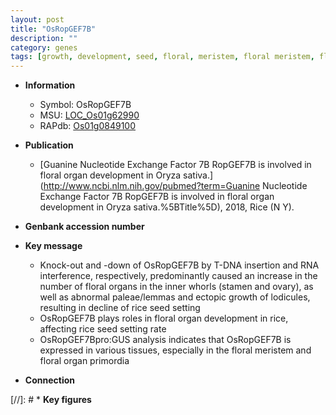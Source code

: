 ```yaml
---
layout: post
title: "OsRopGEF7B"
description: ""
category: genes
tags: [growth, development, seed, floral, meristem, floral meristem, floral organ]
---
```


* **Information**  
    + Symbol: OsRopGEF7B  
    + MSU: [LOC_Os01g62990](http://rice.plantbiology.msu.edu/cgi-bin/ORF_infopage.cgi?orf=LOC_Os01g62990)  
    + RAPdb: [Os01g0849100](http://rapdb.dna.affrc.go.jp/viewer/gbrowse_details/irgsp1?name=Os01g0849100)  

* **Publication**  
    + [Guanine Nucleotide Exchange Factor 7B RopGEF7B is involved in floral organ development in Oryza sativa.](http://www.ncbi.nlm.nih.gov/pubmed?term=Guanine Nucleotide Exchange Factor 7B RopGEF7B is involved in floral organ development in Oryza sativa.%5BTitle%5D), 2018, Rice (N Y).

* **Genbank accession number**  

* **Key message**  
    + Knock-out and -down of OsRopGEF7B by T-DNA insertion and RNA interference, respectively, predominantly caused an increase in the number of floral organs in the inner whorls (stamen and ovary), as well as abnormal paleae/lemmas and ectopic growth of lodicules, resulting in decline of rice seed setting
    + OsRopGEF7B plays roles in floral organ development in rice, affecting rice seed setting rate
    + OsRopGEF7Bpro:GUS analysis indicates that OsRopGEF7B is expressed in various tissues, especially in the floral meristem and floral organ primordia

* **Connection**  

[//]: # * **Key figures**  


